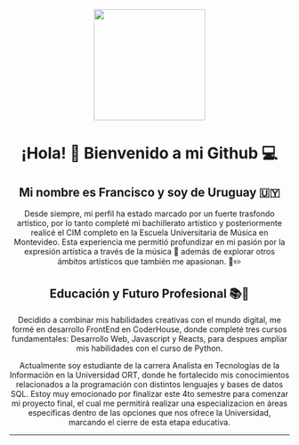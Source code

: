 

<div align="center">
  <img src="https://media.giphy.com/media/PmAjqmm4beKervYzFr/giphy.gif" width="200" />

 </div>
 <div align="center">

# ¡Hola! 👋 Bienvenido a mi Github 💻
## Mi nombre es Francisco y soy de Uruguay 🇺🇾
Desde siempre, mi perfil ha estado marcado por un fuerte trasfondo artístico, por lo tanto completé mi bachillerato artístico 
y posteriormente realicé el CIM completo en la Escuela Universitaria de Música en Montevideo. 
Esta experiencia me permitió profundizar en mi pasión por la expresión artística a través de la música 🎵 
además de explorar otros ámbitos artísticos que también me apasionan. 🎨✏️


</div>

<div align="center">

## Educación y Futuro Profesional 📚💼
Decidido a combinar mis habilidades creativas con el mundo digital, me formé en desarrollo FrontEnd en CoderHouse, 
donde completé tres cursos fundamentales: Desarrollo Web, Javascript y Reacts, para despues ampliar mis habilidades con el curso de Python.

Actualmente soy estudiante de la carrera Analista en Tecnologías de la Información en la Universidad ORT, 
donde he fortalecido mis conocimientos relacionados a la programación con distintos lenguajes y bases de datos SQL.
Estoy muy emocionado por finalizar este 4to semestre para comenzar mi proyecto final, 
el cual me permitirá realizar una especializacion en áreas específicas dentro de las opciones que nos ofrece la Universidad, 
marcando el cierre de esta etapa educativa.

</div>



---




